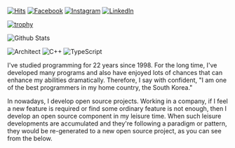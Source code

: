 [![Hits](https://hits.seeyoufarm.com/api/count/incr/badge.svg?url=https%3A%2F%2Fgithub.com%2Fsamcon)](https://hits.seeyoufarm.com)
[![Facebook](https://img.shields.io/badge/-Facebook-1877f2?style=round-square&logo=facebook&logoColor=white&link=https://www.facebook.com/jhnam88)](https://www.facebook.com/jhnam88)
[![Instagram](https://img.shields.io/badge/-Instagram-e4405f?style=round-square&logo=instagram&logoColor=white&link=https://www.instagram.com/jhnam88)](https://www.instagram.com/jhnam88)
[![LinkedIn](https://img.shields.io/badge/-LinkedIn-0077b5?style=round-square&logo=linkedin&logoColor=white&link=https://www.linkedin.com/in/jhnam88)](https://www.linkedin.com/in/jhnam88)

[![trophy](https://github-profile-trophy.vercel.app/?username=samchon&column=4&no-frame=true&theme=darkhub)](https://github.com/ryo-ma/github-profile-trophy)

![Github Stats](https://github-readme-stats.vercel.app/api?username=samchon&show_icons=true&count_private=true&hide_border=true&theme=dark&bg_color=0d1117)

<!-- https://simpleicons.org -->

![Architect](https://img.shields.io/badge/-Architect-3955a3?style=for-the-badge&logo=microsoft%20visio&logoColor=fff)
![C++](https://img.shields.io/badge/-C++-00599c?style=for-the-badge&logo=c%2B%2B&logoColor=fff)
![TypeScript](https://img.shields.io/badge/-TypeScript-007acc?style=for-the-badge&logo=typescript&logoColor=fff)
<!-- ![Rust](https://img.shields.io/badge/-Rust-000000?style=for-the-badge&logo=rust&logoColor=fff) -->

I've studied programming for 22 years since 1998. For the long time, I've developed many programs and also have enjoyed lots of chances that can enhance my abilities dramatically. Therefore, I say with confident, "I am one of the best programmers in my home country, the South Korea."

In nowadays, I develop open source projects. Working in a company, if I feel a new feature is required or find some ordinary feature is not enough, then I develop an open source component in my leisure time. When such leisure developments are accumulated and they're following a paradigm or pattern, they would be re-generated to a new open source project, as you can see from the below.

